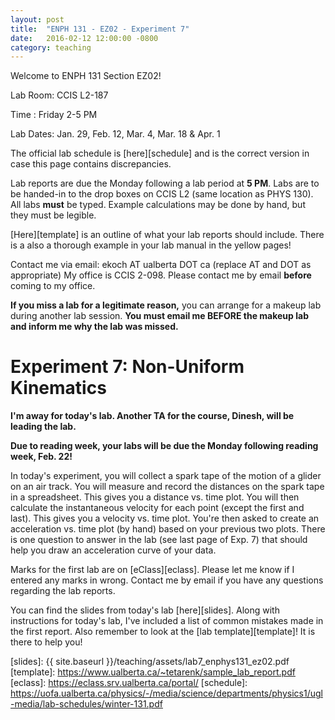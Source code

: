 ```yaml
---
layout: post
title:  "ENPH 131 - EZ02 - Experiment 7"
date:   2016-02-12 12:00:00 -0800
category: teaching
---
```


Welcome to ENPH 131 Section EZ02!

Lab Room: CCIS L2-187

Time : Friday 2-5 PM

Lab Dates: Jan. 29, Feb. 12, Mar. 4, Mar. 18 & Apr. 1

The official lab schedule is [here][schedule] and is the correct version in case this page contains discrepancies.

Lab reports are due the Monday following a lab period at **5 PM**. Labs are to be handed-in to the drop boxes on CCIS L2 (same location as PHYS 130). All labs **must** be typed. Example calculations may be done by hand, but they must be legible. 

[Here][template] is an outline of what your lab reports should include. There is a also a thorough example in your lab manual in the yellow pages!

Contact me via email: ekoch AT ualberta DOT ca (replace AT and DOT as appropriate)
My office is CCIS 2-098. Please contact me by email **before** coming to my office.

**If you miss a lab for a legitimate reason,** you can arrange for a makeup lab during another lab session. **You must email me BEFORE the makeup lab and inform me why the lab was missed.**

Experiment 7: Non-Uniform Kinematics
====================================

**I'm away for today's lab. Another TA for the course, Dinesh, will be leading the lab.**

**Due to reading week, your labs will be due the Monday following reading week, Feb. 22!**

In today's experiment, you will collect a spark tape of the motion of a glider on an air track. You will measure and record the distances on the spark tape in a spreadsheet. This gives you a distance vs. time plot. You will then calculate the instantaneous velocity for each point (except the first and last). This gives you a velocity vs. time plot. You're then asked to create an acceleration vs. time plot (by hand) based on your previous two plots. There is one question to answer in the lab (see last page of Exp. 7) that should help you draw an acceleration curve of your data.

Marks for the first lab are on [eClass][eclass]. Please let me know if I entered any marks in wrong. Contact me by email if you have any questions regarding the lab reports.

You can find the slides from today's lab [here][slides]. Along with instructions for today's lab, I've included a list of common mistakes made in the first report. Also remember to look at the [lab template][template]! It is there to help you!


[slides]: {{ site.baseurl }}/teaching/assets/lab7_enphys131_ez02.pdf
[template]: https://www.ualberta.ca/~tetarenk/sample_lab_report.pdf
[eclass]: https://eclass.srv.ualberta.ca/portal/
[schedule]: https://uofa.ualberta.ca/physics/-/media/science/departments/physics1/ugl-media/lab-schedules/winter-131.pdf
